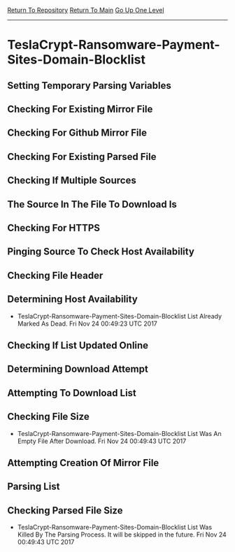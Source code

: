[Return To Repository](https://github.com/deathbybandaid/piholeparser/)
[Return To Main](https://github.com/deathbybandaid/piholeparser/blob/master/RecentRunLogs/Mainlog.md)
[Go Up One Level](https://github.com/deathbybandaid/piholeparser/blob/master/RecentRunLogs/TopLevelScripts/30-Processing-Blacklists.md)
____________________________________
# TeslaCrypt-Ransomware-Payment-Sites-Domain-Blocklist
## Setting Temporary Parsing Variables
## Checking For Existing Mirror File
## Checking For Github Mirror File
## Checking For Existing Parsed File
## Checking If Multiple Sources
## The Source In The File To Download Is
## Checking For HTTPS
## Pinging Source To Check Host Availability
## Checking File Header
## Determining Host Availability
* TeslaCrypt-Ransomware-Payment-Sites-Domain-Blocklist List Already Marked As Dead. Fri Nov 24 00:49:23 UTC 2017
## Checking If List Updated Online
## Determining Download Attempt
## Attempting To Download List
## Checking File Size
* TeslaCrypt-Ransomware-Payment-Sites-Domain-Blocklist List Was An Empty File After Download. Fri Nov 24 00:49:43 UTC 2017
## Attempting Creation Of Mirror File
## Parsing List
## Checking Parsed File Size
* TeslaCrypt-Ransomware-Payment-Sites-Domain-Blocklist List Was Killed By The Parsing Process. It will be skipped in the future. Fri Nov 24 00:49:43 UTC 2017
